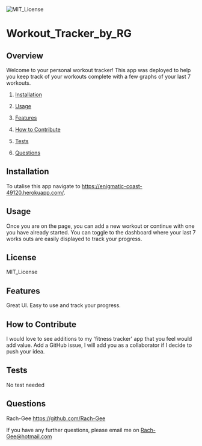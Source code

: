 ![MIT_License](https://img.shields.io/badge/MIT_License-License-green)
  
# Workout_Tracker_by_RG

## Overview
        
Welcome to your personal workout tracker! This app was deployed to help you keep track of your workouts complete with a few graphs of your last 7 workouts.

1. [Installation](#Installation)

2. [Usage](#Usage)

3. [Features](#Features)

4. [How to Contribute](#How-to-Contribute)

5. [Tests](#Tests)

6. [Questions](#Questions)
        
## Installation
       
To utalise this app navigate to https://enigmatic-coast-49120.herokuapp.com/.
       
## Usage
       
Once you are on the page, you can add a new workout or continue with one you have already started. You can toggle to the dashboard where your last 7 works outs are easily displayed to track your progress. 

## License

MIT_License
       
## Features
       
Great UI. Easy to use and track your progress.
        
## How to Contribute
        
I would love to see additions to my 'fitness tracker' app that you feel would add value. Add a GitHub issue, I will add you as a collaborator if I decide to push your idea.
        
## Tests
No test needed
    
## Questions
Rach-Gee
https://github.com/Rach-Gee

If you have any further questions, please email me on Rach-Gee@hotmail.com